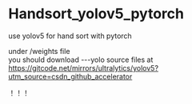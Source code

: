 # Handsort_yolov5_pytorch
use yolov5 for hand sort with pytorch



under /weights  file  
you should download ---yolo source files at https://gitcode.net/mirrors/ultralytics/yolov5?utm_source=csdn_github_accelerator


！！！
